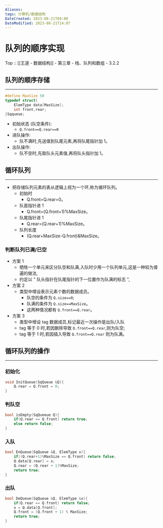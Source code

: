 ```yaml
---
Aliases: 
tags: 计算机/数据结构 
DateCreated: 2023-08-21T09:00
DateModified: 2023-08-21T14:07
---
```

# 队列的顺序实现

Top :: [[王道 - 数据结构]] - 第三章 - 栈、队列和数组 - 3.2.2

## 队列的顺序存储
---

```cpp
#define MaxSize 50
typedef struct{
	ElemType data[MaxSize];
	int front,rear;
}Sqqueue;
```

- 初始状态 (队空条件):
	- `Q.front==Q.rear==0`
- 进队操作:
	- 队不满时,先送值到队尾元素,再将队尾指针加 1。
- 出队操作:
	- 队不空时,先取队头元素值,再将队头指针加 1。

## 循环队列
---
- 把存储队列元素的表从逻辑上视为一个环,称为循环队列。
	- 初始时
		- Q.front=Q.rear=0。
	- 队首指针进 1
		- Q.front=(Q.front+1)%MaxSize。
	- 队尾指针进 1
		- Q.rear=(Q.rear+1)%MaxSize。
	- 队列长度
		- (Q.rear+MaxSize-Q.front)&MaxSize。

### 判断队列已满/已空

- 方案 1
	- 牺牲一个单元来区分队空和队满,入队时少用一个队列单元,这是一种较为普遍的做法,
	- 约定以 " 队头指针在队尾指针的下一位置作为队满的标志 ",
- 方案 2
	- 类型中增设表示元素个数的数据成员。
		- 队空的条件为 `Q.size==0`;
		- 队满的条件为 `Q.size==MaxSize`。
		- 这两种情况都有 `Q.front==Q.rear`。
- 方案 3
	- 类型中增设 tag 数据成员,标记最近一次操作是出队/入队
	- tag 等于 0 时,若因删除导致 `Q.front==Q.rear`,则为队空;
	- tag 等于 1 时,若因插入导致 `Q.front==Q.rear` 则为队满。

## 循环队列的操作
---
### 初始化

```cpp
void InitQueue(SqQueue &Q){
	Q.rear = Q.front = 0;
}
```

### 判队空

```cpp
bool isEmpty(SqQueeue Q){
	if(Q.rear == Q.front) return true;
	else return false;
}
```

### 入队

```cpp
bool EnQueue(SqQueue &Q, ElemType x){
	if((Q.rear+1)%MaxSize == Q.front) return false;
	Q.data[Q.rear] = x;
	Q.rear = (Q.rear + 1)%MaxSize;
	return true;
}
```

### 出队

```cpp
bool DeQueue(SqQueue &Q, ElemType &x){
	if(Q.rear == Q.front) return false;
	x = Q.data[Q.front];
	Q.front = (Q.front + 1) % MaxSize;
	return true;
}
```
